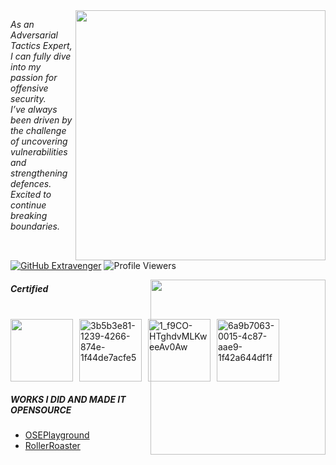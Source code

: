 <img align='right' src="https://github-readme-stats.vercel.app/api?username=Extravenger&show_icons=true&theme=radical&hide=commits,prs,issues" width="400"> 

<p><em>
     As an Adversarial Tactics Expert, I can fully dive into my passion for offensive security.<br>I’ve always been driven by the challenge of uncovering vulnerabilities and strengthening defences.<br>Excited to continue breaking boundaries.
</em></p>

[![GitHub Extravenger](https://img.shields.io/github/followers/Extravenger?label=follow%20github&style=flat-square)](https://github.com/Extravenger)
![Profile Viewers](https://komarev.com/ghpvc/?username=Extravenger)

<img align="right" src="https://github-readme-stats.vercel.app/api/top-langs/?username=Extravenger&layout=compact&show_icons=true&theme=radical" width="280" /> 

<h5>Certified<h5></h5><br>
<div style="display: flex; gap: 10px;">
  <a href="https://www.credential.net/4ca1fe61-26bc-4805-8e90-19e90153ede3#acc.aHwlFCIL">
    <img width="100" height="100" src="https://us-east-1.graphassets.com/AwCYQkwjSUCbfkm08Ct1Mz/cmcc3wze0lx3007irps13e6k3" />
  </a>
  <a href="https://www.credential.net/a739fbdc-9f1f-4543-9f18-244b5d4771eb#acc.dSJ0FfzR">
    <img width="100" height="100" alt="3b5b3e81-1239-4266-874e-1f44de7acfe5" src="https://github.com/user-attachments/assets/242e3dca-18df-4d1d-9877-bb1690724572" />
  </a>
  <a href="https://www.credential.net/bb75a5c5-f47d-4cb8-8d34-5dbee7a3c6d1#acc.QGfFt631">
    <img width="100" height="100" alt="1_f9CO-HTghdvMLKweeAv0Aw" src="https://github.com/user-attachments/assets/653240c0-d336-4246-a0b3-896afc70f913" />
  </a>
  <a href="https://www.credential.net/04d724fd-3000-48b6-bee8-4a362ee67a46#acc.C6wz38jp">
    <img width="100" height="100" alt="6a9b7063-0015-4c87-aae9-1f42a644df1f" src="https://github.com/user-attachments/assets/998b1943-a613-47bc-bfa6-247784bb8f5b" />
  </a>
</div>

<h5>WORKS I DID AND MADE IT OPENSOURCE</h5>

- <a href="https://github.com/Extravenger/OSEPlayground" > OSEPlayground
- <a href="https://github.com/Extravenger/RollerRoaster" > RollerRoaster
